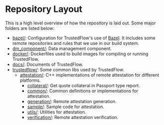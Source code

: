 # Repository Layout

This is a high level overview of how the repository is laid out. Some major folders are listed below:

* [bazel/](bazel/): Configuration for TrustedFlow's use of [Bazel](https://bazel.build/). It includes some remote repositories and rules that we use in our build system.
* [dm_component/](dm_component/): Data management component. 
* [docker/](docker/): Dockerfiles used to build images for compiling or running TrustedFlow.
* [docs/](docs/): Documents of TrustedFlow.
* [trustedflow/](trustedflow/): Some common libs used by TrustedFlow.
  * [attestation/](trustedflow/attestation/): C++ implementations of remote attestation for different platforms.
    * [collateral/](trustedflow/attestation/collateral/): Get quote collateral in Passport type report.
    * [common/](trustedflow/attestation/common/): Common definitions or implementations for attestation.
    * [generation/](trustedflow/attestation/generation/): Remote attestation generation.
    * [sample/](trustedflow/attestation/sample/): Sample code for attestation.
    * [utils/](trustedflow/attestation/utils/): Utilities for attestation.
    * [verification/](trustedflow/attestation/verification/): Remote attestation verification.